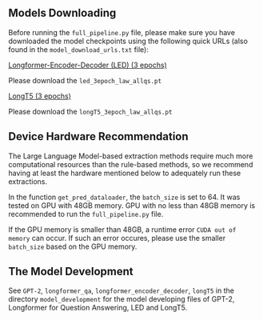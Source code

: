## Models Downloading

Before running the `full_pipeline.py` file, please make sure you have downloaded the model checkpoints using the following quick URLs (also found in the `model_download_urls.txt` file):

[Longformer-Encoder-Decoder (LED) (3 epochs)](https://huggingface.co/GraceQ/ltb_decision_led/tree/main)

Please download the `led_3epoch_law_allqs.pt`

[LongT5 (3 epochs)](https://huggingface.co/GraceQ/ltb_decision_longt5/tree/main)

Please download the `longT5_3epoch_law_allqs.pt`

## Device Hardware Recommendation

The Large Language Model-based extraction methods require much more computational resources than the rule-based methods, so we recommend having at least the hardware mentioned below to adequately run these extractions.

In the function `get_pred_dataloader`, the `batch_size` is set to 64. It was tested on GPU with 48GB memory. GPU with no less than 48GB memory is recommended to run the `full_pipeline.py` file.

If the GPU memory is smaller than 48GB, a runtime error `CUDA out of memory` can occur. If such an error occures, please use the smaller `batch_size` based on the GPU memory.

## The Model Development 

See `GPT-2`, `longformer_qa`, `longformer_encoder_decoder`, `longT5` in the directory `model_development` for the model developing files of GPT-2, Longformer for Question Answering, LED and LongT5.